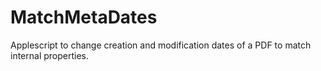 # MatchMetaDates
Applescript to change creation and modification dates of a PDF to match internal properties.
